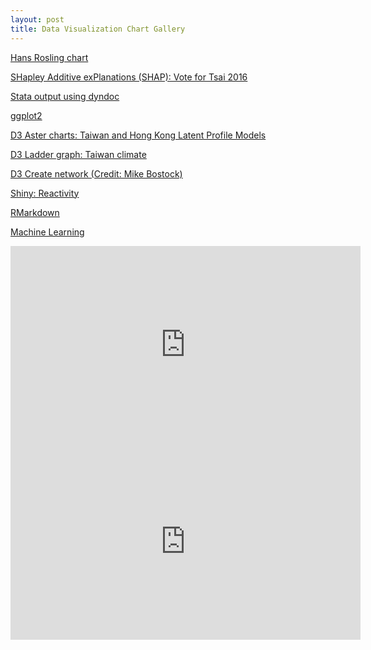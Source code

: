 ```yaml
---
layout: post
title: Data Visualization Chart Gallery
---
```


[Hans Rosling chart](/files/Rosling_animate.gif)

[SHapley Additive exPlanations (SHAP): Vote for Tsai 2016](/files/Shap_votetsai2016.svg "Predictor probabilities of DPP vote in 2016")

[Stata output using dyndoc](/stata/hpidyndoc1.html "Stata dyndoc output")

[ggplot2](https://karlho.github.io/R/ggplot2/ggplot2_1.html "ggplot2 workshop notebook")

[D3 Aster charts: Taiwan and Hong Kong Latent Profile Models](https://www.utdallas.edu/~kyho/present/aster/lpm.html)

[D3 Ladder graph: Taiwan climate](/D3/lg_twclimate/index.html "Taiwan Climate Laddergraph")

[D3 Create network (Credit: Mike Bostock)](/D3/createnetwork/index.html "Create your own network")

[Shiny: Reactivity](https://karlho.shinyapps.io/Reactive_datasets/ "Shiny Reactivity")

[RMarkdown](/R/Markdown/ggplot2_showcase.html "RMarkdown Demo")

[Machine Learning](https://karlho.github.io/treemodels_creditcard.html)

<iframe width="560" height="315" src="https://karlho.github.io/findmeat.html" frameborder="0" allowfullscreen></iframe>

<iframe width="560" height="315" src="https://karlho.shinyapps.io/AnimationShiny/?_ga=2.2022769.1730630911.1603142774-249013827.1603142774" frameborder="0" allowfullscreen></iframe>

